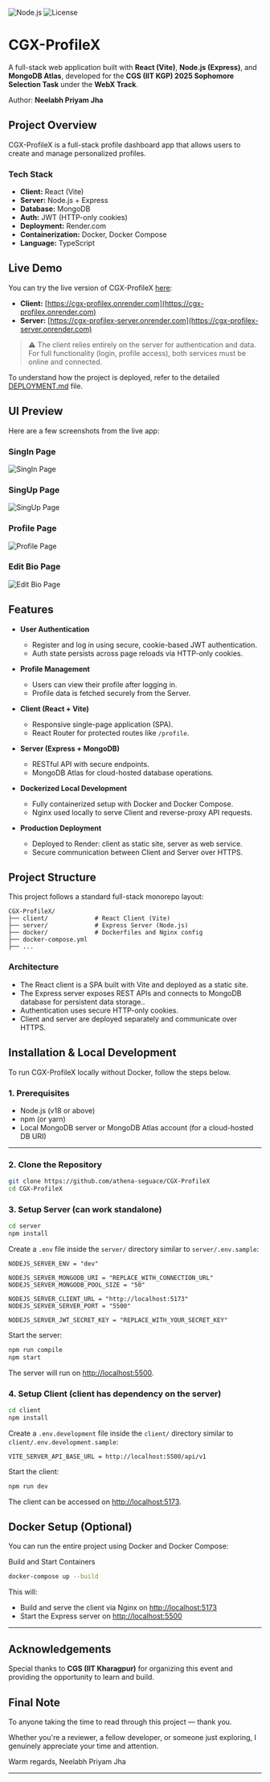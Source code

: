 ![Node.js](https://img.shields.io/badge/node-%3E=18.x-brightgreen)
![License](https://img.shields.io/badge/license-MIT-blue.svg)

# CGX-ProfileX

A full-stack web application built with **React (Vite)**, **Node.js (Express)**, and **MongoDB Atlas**, developed for the **CGS (IIT KGP) 2025 Sophomore Selection Task** under the **WebX Track**.

Author: **Neelabh Priyam Jha**

## Project Overview

CGX-ProfileX is a full-stack profile dashboard app that allows users to create and manage personalized profiles.

### Tech Stack

-   **Client:** React (Vite)
-   **Server:** Node.js + Express
-   **Database:** MongoDB
-   **Auth:** JWT (HTTP-only cookies)
-   **Deployment:** Render.com
-   **Containerization:** Docker, Docker Compose
-   **Language:** TypeScript

## Live Demo

You can try the live version of CGX-ProfileX [here](https://cgx-profilex.onrender.com):

-   **Client:** [https://cgx-profilex.onrender.com](https://cgx-profilex.onrender.com)
-   **Server:** [https://cgx-profilex-server.onrender.com](https://cgx-profilex-server.onrender.com)

> ⚠️ The client relies entirely on the server for authentication and data.
> For full functionality (login, profile access), both services must be online and connected.

To understand how the project is deployed, refer to the detailed [DEPLOYMENT.md](./DEPLOYMENT.md) file.

## UI Preview

Here are a few screenshots from the live app:

### SingIn Page

![SingIn Page](./assets/screenshots/signIn-page.png)

### SingUp Page

![SingUp Page](./assets/screenshots/signUp-page.png)

### Profile Page

![Profile Page](./assets/screenshots/profile-page.png)

### Edit Bio Page

![Edit Bio Page](./assets/screenshots/editBio-page.png)

## Features

-   **User Authentication**

    -   Register and log in using secure, cookie-based JWT authentication.
    -   Auth state persists across page reloads via HTTP-only cookies.

-   **Profile Management**

    -   Users can view their profile after logging in.
    -   Profile data is fetched securely from the Server.

-   **Client (React + Vite)**

    -   Responsive single-page application (SPA).
    -   React Router for protected routes like `/profile`.

-   **Server (Express + MongoDB)**

    -   RESTful API with secure endpoints.
    -   MongoDB Atlas for cloud-hosted database operations.

-   **Dockerized Local Development**

    -   Fully containerized setup with Docker and Docker Compose.
    -   Nginx used locally to serve Client and reverse-proxy API requests.

-   **Production Deployment**
    -   Deployed to Render: client as static site, server as web service.
    -   Secure communication between Client and Server over HTTPS.

## Project Structure

This project follows a standard full-stack monorepo layout:

```text
CGX-ProfileX/
├── client/             # React Client (Vite)
├── server/             # Express Server (Node.js)
├── docker/             # Dockerfiles and Nginx config
├── docker-compose.yml
├── ...
```

### Architecture

-   The React client is a SPA built with Vite and deployed as a static site.
-   The Express server exposes REST APIs and connects to MongoDB database for persistent data storage..
-   Authentication uses secure HTTP-only cookies.
-   Client and server are deployed separately and communicate over HTTPS.

## Installation & Local Development

To run CGX-ProfileX locally without Docker, follow the steps below.

### 1. Prerequisites

-   Node.js (v18 or above)
-   npm (or yarn)
-   Local MongoDB server or MongoDB Atlas account (for a cloud-hosted DB URI)

---

### 2. Clone the Repository

```bash
git clone https://github.com/athena-seguace/CGX-ProfileX
cd CGX-ProfileX
```

### 3. Setup Server (can work standalone)

```bash
cd server
npm install
```

Create a `.env` file inside the `server/` directory similar to `server/.env.sample`:

```env
NODEJS_SERVER_ENV = "dev"

NODEJS_SERVER_MONGODB_URI = "REPLACE_WITH_CONNECTION_URL"
NODEJS_SERVER_MONGODB_POOL_SIZE = "50"

NODEJS_SERVER_CLIENT_URL = "http://localhost:5173"
NODEJS_SERVER_SERVER_PORT = "5500"

NODEJS_SERVER_JWT_SECRET_KEY = "REPLACE_WITH_YOUR_SECRET_KEY"
```

Start the server:

```bash
npm run compile
npm start
```

The server will run on [http://localhost:5500](http://localhost:5500).

### 4. Setup Client (client has dependency on the server)

```bash
cd client
npm install
```

Create a `.env.development` file inside the `client/` directory similar to `client/.env.development.sample`:

```env
VITE_SERVER_API_BASE_URL = http://localhost:5500/api/v1
```

Start the client:

```bash
npm run dev
```

The client can be accessed on [http://localhost:5173](http://localhost:5173).

## Docker Setup (Optional)

You can run the entire project using Docker and Docker Compose:

Build and Start Containers

```bash
docker-compose up --build
```

This will:

-   Build and serve the client via Nginx on [http://localhost:5173](http://localhost:5173)
-   Start the Express server on [http://localhost:5500](http://localhost:5500)

---

## Acknowledgements

Special thanks to **CGS (IIT Kharagpur)** for organizing this event and providing the opportunity to learn and build.

## Final Note

To anyone taking the time to read through this project — thank you.

Whether you're a reviewer, a fellow developer, or someone just exploring, I genuinely appreciate your time and attention.

Warm regards,
Neelabh Priyam Jha

---
